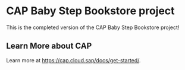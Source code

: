 # CAP Baby Step Bookstore project

This is the completed version of the CAP Baby Step Bookstore project!

## Learn More about CAP

Learn more at https://cap.cloud.sap/docs/get-started/.
